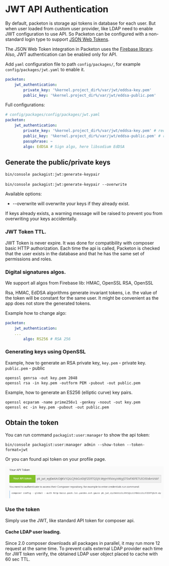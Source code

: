 # JWT API Authentication

By default, packeton is storage api tokens in database for each user. But when user 
loaded from custom user provider, like LDAP need to enable JWT configuration to use API. So Packeton can be 
configured with a non-standard login type to support [JSON Web Tokens](https://en.wikipedia.org/wiki/JSON_Web_Token).

The JSON Web Token integration in Packeton uses the [Firebase library](https://github.com/firebase/php-jwt).
Also, JWT authentication can be enabled only for API.

Add `yaml` configuration file to path `config/packages/`, for example `config/packages/jwt.yaml` to enable it.

```yaml
packeton:
    jwt_authentication:
        private_key: '%kernel.project_dir%/var/jwt/eddsa-key.pem'
        public_key: '%kernel.project_dir%/var/jwt/eddsa-public.pem'
```

Full configurations: 

```yaml
# config/packages/config/packages/jwt.yaml
packeton:
    jwt_authentication:
        private_key: '%kernel.project_dir%/var/jwt/eddsa-key.pem' # required for token sign
        public_key: '%kernel.project_dir%/var/jwt/eddsa-public.pem' # required for token verification
        passphrase: ~
        algo: EdDSA # Sign algo, here libsodium EdDSA
```

## Generate the public/private keys

```
bin/console packagist:jwt:generate-keypair

bin/console packagist:jwt:generate-keypair --overwrite
```

Available options:
 * --overwrite will overwrite your keys if they already exist.

If keys already exists, a warning message will be raised to prevent you from overwriting your keys accidentally.

### JWT Token TTL.

JWT Token is never expire. It was done for compatibility with composer basic HTTP authorization.
Each time the api is called, Packeton is checked that the user exists in the database and that 
he has the same set of permissions and roles. 

### Digital signatures algos. 

We support all algos from Firebase lib: HMAC, OpenSSL RSA, OpenSSL

Rsa, HMAC, EdDSA algorithms generate invariant tokens, i.e. the value of the token will be constant for the same user.
It might be convenient as the app does not store the generated tokens. 

Example how to change algo:

```yaml 
packeton:
    jwt_authentication:
    ...
        algo: RS256 # RSA 256
```

### Generating keys using OpenSSL

Example, how to generate an RSA private key, `key.pem` - private key. `public.pem` - public

```
openssl genrsa -out key.pem 2048
openssl rsa -in key.pem -outform PEM -pubout -out public.pem
```

Example, how to generate an ES256 (elliptic curve) key pairs.

```
openssl ecparam -name prime256v1 -genkey -noout -out key.pem
openssl ec -in key.pem -pubout -out public.pem
```

## Obtain the token

You can run command `packagist:user:manager` to show the api token:

```
bin/console packagist:user:manager admin --show-token --token-format=jwt
```

Or you can found api token on your profile page. 

[![Keys](img/jwt_keys.png)](img/jwt_keys.png)

### Use the token

Simply use the JWT, like standard API token for composer api.

#### Cache LDAP user loading.

Since 2.0 composer downloads all packages in parallel, it may run more 12 request at the same time. 
To prevent calls external LDAP provider each time for JWT token verify, the obtained LDAP user object
placed to cache with 60 sec TTL. 



